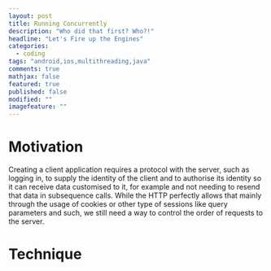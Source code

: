 ```yaml
---
layout: post
title: Running Concurrently
description: "Who did that first? Who?!"
headline: "Let's Fire up the Engines"
categories: 
  - coding
tags: "android,ios,multithreading,java"
comments: true
mathjax: false
featured: true
published: false
modified: ""
imagefeature: ""
---
```




# Motivation
Creating a client application requires a protocol with the server, such as logging in, to supply the identity of the client and to authorise its identity so it can receive data customised to it, for example and not needing to resend that data in subsequence calls. While the HTTP perfectly allows that mainly through the usage of cookies or other type of sessions like query parameters and such, we still need a way to control the order of requests to the server.

# Technique
